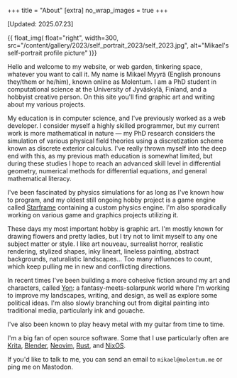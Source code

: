 +++
title = "About"
[extra]
no_wrap_images = true
+++

<div class="post-meta">
<span class="post-date">
[Updated: 2025.07.23]
</span>
</div>

{{ float_img(
    float="right",
    width=300,
    src="/content/gallery/2023/self_portrait_2023/self_2023.jpg",
    alt="Mikael's self-portrait profile picture"
)}}

Hello and welcome to my website, or web garden,
tinkering space, whatever you want to call it.
My name is Mikael Myyrä (English pronouns they/them or he/him), known online as Molentum.
I am a PhD student in computational science at the University of Jyväskylä, Finland,
and a hobbyist creative person.
On this site you'll find graphic art and writing about my various projects.

My education is in computer science, and I've previously worked as a web developer.
I consider myself a highly skilled programmer,
but my current work is more mathematical in nature —
my PhD research considers the simulation of various physical field theories
using a discretization scheme known as discrete exterior calculus.
I've really thrown myself into the deep end with this,
as my previous math education is somewhat limited,
but during these studies I hope to reach an advanced skill level
in differential geometry, numerical methods for differential equations,
and general mathematical literacy.

I've been fascinated by physics simulations for as long as I've known how to program,
and my oldest still ongoing hobby project is a game engine called [Starframe]
containing a custom physics engine.
I'm also sporadically working on various game and graphics projects utilizing it.

These days my most important hobby is graphic art.
I'm mostly known for drawing flowers and pretty ladies,
but I try not to limit myself to any one subject matter or style.
I like art nouveau, surrealist horror, realistic rendering, stylized shapes,
inky lineart, lineless painting, abstract backgrounds, naturalistic landscapes...
Too many influences to count, which keep pulling me in new and conflicting directions.

In recent times I've been building a more cohesive fiction around my art and characters, called [Yon]:
a fantasy-meets-solarpunk world where I'm working to improve my landscapes, writing, and design,
as well as explore some political ideas.
I'm also slowly branching out from digital painting into traditional media,
particularly ink and gouache.

I've also been known to play heavy metal with my guitar from time to time.

I'm a big fan of open source software.
Some that I use particularly often are [Krita], [Blender], [Neovim], [Rust], and [NixOS].

If you'd like to talk to me,
you can send an email to `mikael@molentum.me`
or ping me on Mastodon.


[starframe]: https://github.com/m0lentum/starframe
[yon]: /notes/yon/
[gallery]: /gallery/
[blog]: /blog/
[krita]: https://krita.org/
[blender]: https://www.blender.org/
[neovim]: https://neovim.io/
[rust]: https://www.rust-lang.org/
[nixos]: https://nixos.org/
